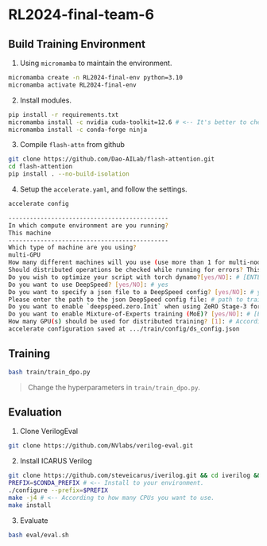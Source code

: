 # RL2024-final-team-6

## Build Training Environment

1. Using `micromamba` to maintain the environment.

```bash
micromamba create -n RL2024-final-env python=3.10
micromamba activate RL2024-final-env
```

2. Install modules.

```bash
pip install -r requirements.txt
micromamba install -c nvidia cuda-toolkit=12.6 # <-- It's better to check wich version of your CUDA.
micromamba install -c conda-forge ninja
```

3. Compile `flash-attn` from github

```bash
git clone https://github.com/Dao-AILab/flash-attention.git
cd flash-attention
pip install . --no-build-isolation 
```

4. Setup the `accelerate.yaml`, and follow the settings.

```bash
accelerate config
```
```bash
---------------------------------------------
In which compute environment are you running?
This machine   
---------------------------------------------
Which type of machine are you using?
multi-GPU
How many different machines will you use (use more than 1 for multi-node training)? [1]: # Cluster Computing, if need it, otherwise input 1 or just [ENTER].
Should distributed operations be checked while running for errors? This can avoid timeout issues but will be slower. [yes/NO]: # [ENTER]
Do you wish to optimize your script with torch dynamo?[yes/NO]: # [ENTER]
Do you want to use DeepSpeed? [yes/NO]: # yes
Do you want to specify a json file to a DeepSpeed config? [yes/NO]: # yes
Please enter the path to the json DeepSpeed config file: # path to train/config/ds_config.json
Do you want to enable `deepspeed.zero.Init` when using ZeRO Stage-3 for constructing massive models? [yes/NO]: # [ENTER]
Do you want to enable Mixture-of-Experts training (MoE)? [yes/NO]: # [ENTER]
How many GPU(s) should be used for distributed training? [1]: # According to you computing resources.
accelerate configuration saved at .../train/config/ds_config.json
```

## Training

```bash
bash train/train_dpo.py
```

> Change the hyperparameters in `train/train_dpo.py`.

## Evaluation

1. Clone VerilogEval

```bash
git clone https://github.com/NVlabs/verilog-eval.git
```

2. Install ICARUS Verilog

```bash
git clone https://github.com/steveicarus/iverilog.git && cd iverilog && git checkout v12-branch
PREFIX=$CONDA_PREFIX # <-- Install to your environment.
./configure --prefix=$PREFIX
make -j4 # <-- According to how many CPUs you want to use.
make install
```

3. Evaluate

```bash
bash eval/eval.sh
```